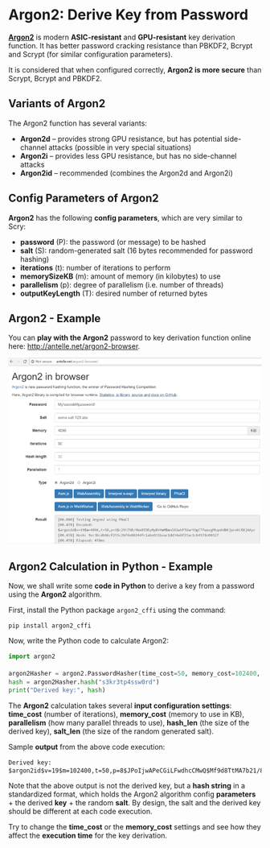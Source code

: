 # Argon2: Derive Key from Password

**[Argon2](https://en.wikipedia.org/wiki/Argon2)** is modern **ASIC-resistant** and **GPU-resistant** key derivation function. It has better password cracking resistance than PBKDF2, Bcrypt and Scrypt (for similar configuration parameters).

It is considered that when configured correctly, **Argon2 is more secure** than Scrypt, Bcrypt and PBKDF2.

## Variants of Argon2

The Argon2 function has several variants:

 - **Argon2d** – provides strong GPU resistance, but has potential side-channel attacks (possible in very special situations)
 - **Argon2i** – provides less GPU resistance, but has no side-channel attacks
 - **Argon2id** – recommended (combines the Argon2d and Argon2i)

## Config Parameters of Argon2

**Argon2** has the following **config parameters**, which are very similar to Scry:
 - **password** (P): the password (or message) to be hashed
 - **salt** (S): random-generated salt (16 bytes recommended for password hashing)
 - **iterations** (t): number of iterations to perform
 - **memorySizeKB** (m): amount of memory (in kilobytes) to use
 - **parallelism** (p): degree of parallelism (i.e. number of threads)
 - **outputKeyLength** (T): desired number of returned bytes

## Argon2 - Example

You can **play with the Argon2** password to key derivation function online here: http://antelle.net/argon2-browser.

![](/assets/Argon2-online.png)

## Argon2 Calculation in Python - Example

Now, we shall write some **code in Python** to derive a key from a password using the **Argon2** algorithm.

First, install the Python package `argon2_cffi` using the command:
```
pip install argon2_cffi
```

Now, write the Python code to calculate Argon2:
```python
import argon2

argon2Hasher = argon2.PasswordHasher(time_cost=50, memory_cost=102400, parallelism=8, hash_len=32, salt_len=16)
hash = argon2Hasher.hash("s3kr3tp4ssw0rd")
print("Derived key:", hash)
```

The **Argon2** calculation takes several **input configuration settings**: **time_cost** (number of iterations), **memory_cost** (memory to use in KB), **parallelism** (how many parallel threads to use), **hash_len** (the size of the derived key), **salt_len** (the size of the random generated salt).

Sample **output** from the above code execution:
```
Derived key: $argon2id$v=19$m=102400,t=50,p=8$JPoIjwAPeCGiLFwdhcCMwQ$Mf9d8TtMA7b21/8VTyW+zEYlzMo2TyPclkf4qnNUzCI
```

Note that the above output is not the derived key, but a **hash string** in a standardized format, which holds the Argon2 algorithm config **parameters** + the derived **key** + the random **salt**. By design, the salt and the derived key should be different at each code execution.

Try to change the **time_cost** or the **memory_cost** settings and see how they affect the **execution time** for the key derivation.